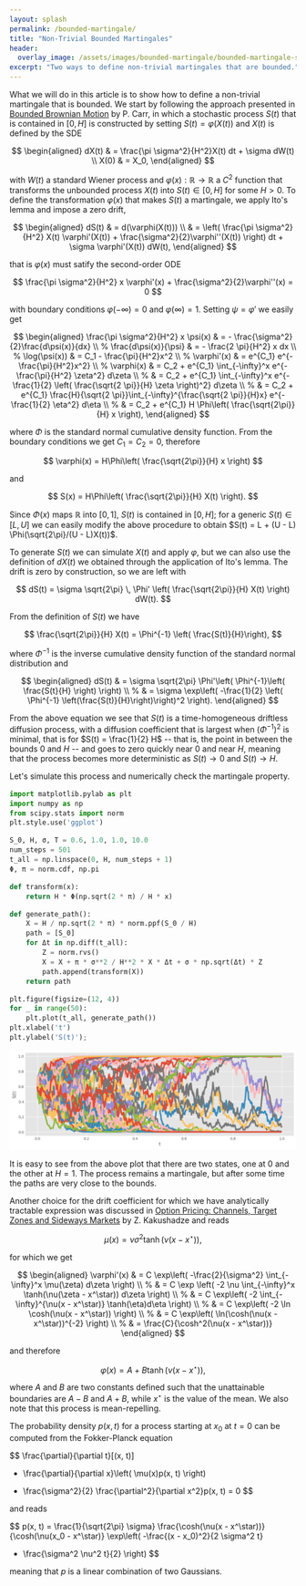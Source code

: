 ```yaml
---
layout: splash
permalink: /bounded-martingale/
title: "Non-Trivial Bounded Martingales"
header:
  overlay_image: /assets/images/bounded-martingale/bounded-martingale-splash.png
excerpt: "Two ways to define non-trivial martingales that are bounded."
---
```


What we will do in this article is to show how to define a non-trivial martingale that is bounded. We start by following the approach presented in [Bounded Brownian Motion](https://doi.org/10.3390/risks5040061) by P. Carr, in which a stochastic process $S(t)$ that is contained in $[0, H]$ is constructed by setting $S(t) = \varphi(X(t))$ and $X(t)$ is defined by the SDE

$$
\begin{aligned}
dX(t) & = \frac{\pi \sigma^2}{H^2}X(t) dt + \sigma dW(t) \\
X(0) & = X_0,
\end{aligned}
$$

with $W(t)$ a standard Wiener process and $\varphi(x): \mathbb{R} \rightarrow \mathbb{R}$ a $C^2$ function that transforms the unbounded process $X(t)$ into $S(t) \in [0, H]$ for some $H > 0$. To define the transformation $\varphi(x)$ that makes $S(t)$ a martingale, we apply Ito's lemma and impose a zero drift,

$$
\begin{aligned}
dS(t) & = d(\varphi(X(t))) \\
& = \left(
\frac{\pi \sigma^2}{H^2} X(t) \varphi'(X(t)) + \frac{\sigma^2}{2}\varphi''(X(t))
\right) dt + \sigma \varphi'(X(t)) dW(t),
\end{aligned}
$$

that is $\varphi(x)$ must satify the second-order ODE

$$
\frac{\pi \sigma^2}{H^2} x \varphi'(x) + \frac{\sigma^2}{2}\varphi''(x) = 0
$$

with boundary conditions $\varphi(-\infty) = 0$ and $\varphi(\infty) = 1$. Setting $\psi = \varphi'$ we easily get

$$
\begin{aligned}
\frac{\pi \sigma^2}{H^2} x \psi(x) & = - \frac{\sigma^2}{2}\frac{d\psi(x)}{dx} \\
%
\frac{d\psi(x)}{\psi} & = - \frac{2 \pi}{H^2} x dx \\
%
\log(\psi(x)) & = C_1 - \frac{\pi}{H^2}x^2 \\
%
\varphi'(x) & = e^{C_1} e^{-\frac{\pi}{H^2}x^2} \\
%
\varphi(x) & = C_2 + e^{C_1} \int_{-\infty}^x e^{-\frac{\pi}{H^2} \zeta^2} d\zeta \\
%
& = C_2 + e^{C_1} \int_{-\infty}^x e^{-\frac{1}{2} \left( \frac{\sqrt{2 \pi}}{H} \zeta \right)^2} d\zeta \\
%
& = C_2 + e^{C_1} \frac{H}{\sqrt{2 \pi}}\int_{-\infty}^{\frac{\sqrt{2 \pi}}{H}x} e^{-\frac{1}{2} \eta^2} d\eta \\
%
& = C_2 + e^{C_1} H \Phi\left(
\frac{\sqrt{2\pi}}{H} x
\right),
\end{aligned}
$$

where $\Phi$ is the standard normal cumulative density function. From the boundary conditions we get $C_1=C_2=0$, therefore

$$
\varphi(x) = H\Phi\left(
\frac{\sqrt{2\pi}}{H} x
\right)
$$

and

$$
S(x) = H\Phi\left(
\frac{\sqrt{2\pi}}{H} X(t)
\right).
$$

Since $\Phi(x)$ maps $\mathbb{R}$ into $[0, 1]$, $S(t)$ is contained in $[0, H]$; for a generic $S(t) \in [L, U]$ we can easily modify the above procedure to obtain $S(t) = L + (U - L) \Phi(\sqrt{2\pi}/(U - L)X(t))$.

To generate $S(t)$ we can simulate $X(t)$ and apply $\varphi$, but we can also use the definition of $dX(t)$ we obtained through the application of Ito's lemma. The drift is zero by construction, so we are left with

$$
dS(t) = \sigma \sqrt{2\pi} \, \Phi'
\left(
\frac{\sqrt{2\pi}}{H} X(t)
\right) dW(t).
$$

From the definition of $S(t)$ we have

$$
\frac{\sqrt{2\pi}}{H} X(t) = \Phi^{-1}
\left( \frac{S(t)}{H}\right),
$$

where $\Phi^{-1}$ is the inverse cumulative density function of the standard normal distribution and

$$
\begin{aligned}
dS(t) & = \sigma \sqrt{2\pi} \Phi'\left(
\Phi^{-1}\left( \frac{S(t}{H} \right)
\right) \\
%
& = \sigma \exp\left(
-\frac{1}{2} \left( \Phi^{-1} \left(\frac{S(t)}{H}\right)\right)^2 
\right).
\end{aligned}
$$

From the above equation we see that $S(t)$ is a time-homogeneous driftless diffusion process, with a diffusion coefficient that is largest when $(\Phi^{-1})^2$ is minimal, that is for $S(t) = \frac{1}{2} H$ -- that is, the point in between the bounds 0 and $H$ -- and goes to zero quickly near 0 and near $H$, meaning that the process becomes more deterministic  as $S(t) \rightarrow 0$ and $S(t) \rightarrow H$.

Let's simulate this process and numerically check the martingale property.


```python
import matplotlib.pylab as plt
import numpy as np
from scipy.stats import norm
plt.style.use('ggplot')
```


```python
S_0, H, σ, T = 0.6, 1.0, 1.0, 10.0
num_steps = 501
t_all = np.linspace(0, H, num_steps + 1)
Φ, π = norm.cdf, np.pi
```


```python
def transform(x):
    return H * Φ(np.sqrt(2 * π) / H * x)
```


```python
def generate_path():
    X = H / np.sqrt(2 * π) * norm.ppf(S_0 / H)
    path = [S_0]
    for Δt in np.diff(t_all):
        Z = norm.rvs()
        X = X + π * σ**2 / H**2 * X * Δt + σ * np.sqrt(Δt) * Z
        path.append(transform(X))
    return path
```


```python
plt.figure(figsize=(12, 4))
for _ in range(50):
    plt.plot(t_all, generate_path())
plt.xlabel('t')
plt.ylabel('S(t)');
```


    
![png](/assets/images/bounded-martingale/bounded-martingale-1.png)
    


It is easy to see from the above plot that there are two states, one at 0 and the other at $H=1$. The process remains a martingale, but after some time the paths are very close to the bounds.

Another choice for the drift coefficient for which we have analytically tractable expression was discussed in [Option Pricing: Channels, Target Zones and Sideways Markets](https://arxiv.org/abs/2006.14121) by Z. Kakushadze and reads

$$
\mu(x) = \nu \sigma^2 \tanh(\nu(x - x^\star)),
$$

for which we get

$$
\begin{aligned}
\varphi'(x) & = C \exp\left(
  -\frac{2}{\sigma^2}
  \int_{-\infty}^x \mu(\zeta) d\zeta
\right) \\
%
& = C \exp \left(
-2 \nu \int_{-\infty}^x \tanh(\nu(\zeta - x^\star)) d\zeta
\right) \\
%
& = C \exp\left(
-2 \int_{-\infty}^{\nu(x - x^\star)} \tanh(\eta)d\eta
\right) \\
%
& = C \exp\left(
-2 \ln \cosh(\nu(x - x^\star))
\right) \\
%
& = C \exp\left(
\ln(\cosh(\nu(x - x^\star))^{-2}
\right) \\
%
& = \frac{C}{\cosh^2(\nu(x - x^\star))}
\end{aligned}
$$

and therefore

$$
\varphi(x) = A + B \tanh(\nu(x - x^\star)),
$$

where $A$ and $B$ are two constants defined such that the unattainable boundaries are $A - B$ and $A+B$, while $x^\star$  is the value of the mean. We also note that this process is mean-repelling.

The probability density $p(x, t)$ for a process starting at $x_0$ at $t=0$ can be computed from the Fokker-Planck equation

$$
\frac{\partial}{\partial t}[(x, t)]
+ \frac{\partial}{\partial x}\left(
\mu(x)p(x, t)
\right)
- \frac{\sigma^2}{2} \frac{\partial^2}{\partial x^2}p(x, t) = 0
$$

and reads

$$
p(x, t) =
\frac{1}{\sqrt{2\pi} \sigma}
\frac{\cosh(\nu(x - x^\star))}{\cosh(\nu(x_0 - x^\star)}
\exp\left(
-\frac{(x - x_0)^2}{2 \sigma^2 t}
- \frac{\sigma^2 \nu^2 t}{2}
\right)
$$

meaning that $p$ is a linear combination of two Gaussians.

